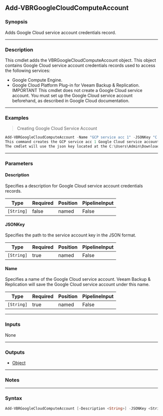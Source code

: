 Add-VBRGoogleCloudComputeAccount
--------------------------------

### Synopsis
Adds Google Cloud service account credentials record.

---

### Description

This cmdlet adds the VBRGoogleCloudComputeAccount object.
This object contains Google Cloud service account credentials records used to access the following services:
- Google Compute Engine.
- Google Cloud Platform Plug-in for Veeam Backup & Replication.
IMPORTANT This cmdlet does not create a Google Cloud service account. You must set up the Google Cloud service account beforehand, as described in Google Cloud documentation.

---

### Examples
> Creating Google Cloud Service Account

```PowerShell
Add-VBRGoogleCloudComputeAccount -Name "GCP service acc 1" -JSONKey "C:\Users\Admin\Downloads\eu-backup-253812-1bd00366edd2.json" -Description "Google Cloud Compute Administrator 1"
This command creates the GCP service acc 1 Google Cloud service account credentials record.
The cmdlet will use the json key located at the C:\Users\Admin\Downloads\eu-backup-253812-1bd00366edd2.json path.
```

---

### Parameters
#### **Description**
Specifies a description for Google Cloud service account credentials records.

|Type      |Required|Position|PipelineInput|
|----------|--------|--------|-------------|
|`[String]`|false   |named   |False        |

#### **JSONKey**
Specifies the path to the service account key in the JSON format.

|Type      |Required|Position|PipelineInput|
|----------|--------|--------|-------------|
|`[String]`|true    |named   |False        |

#### **Name**
Specifies a name of the Google Cloud service account.
Veeam Backup & Replication will save the Google Cloud service account under this name.

|Type      |Required|Position|PipelineInput|
|----------|--------|--------|-------------|
|`[String]`|true    |named   |False        |

---

### Inputs
None

---

### Outputs
* [Object](https://learn.microsoft.com/en-us/dotnet/api/System.Object)

---

### Notes

---

### Syntax
```PowerShell
Add-VBRGoogleCloudComputeAccount [-Description <String>] -JSONKey <String> -Name <String> [<CommonParameters>]
```
